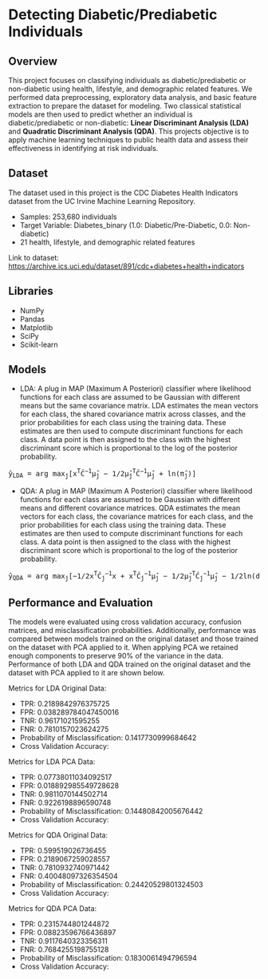 # Detecting Diabetic/Prediabetic Individuals 

## Overview 
This project focuses on classifying individuals as diabetic/prediabetic or non-diabetic using health, lifestyle, and demographic related features. We performed data preprocessing, exploratory data analysis, and basic feature extraction to prepare the dataset for modeling. Two classical statistical models are then used to predict whether an individual is diabetic/prediabetic or non-diabetic: **Linear Discriminant Analysis (LDA)** and **Quadratic Discriminant Analysis (QDA)**. This projects objective is to apply machine learning techniques to public health data and assess their effectiveness in identifying at risk individuals.

## Dataset 
The dataset used in this project is the CDC Diabetes Health Indicators dataset from the UC Irvine Machine Learning Repository. 
- Samples: 253,680 individuals
- Target Variable: Diabetes_binary (1.0: Diabetic/Pre-Diabetic, 0.0: Non-diabetic)
- 21 health, lifestyle, and demographic related features

Link to dataset: https://archive.ics.uci.edu/dataset/891/cdc+diabetes+health+indicators

## Libraries 
- NumPy
- Pandas
- Matplotlib
- SciPy
- Scikit-learn

## Models 
- LDA: A plug in MAP (Maximum A Posteriori) classifier where likelihood functions for each class are assumed to be Gaussian with different means but the same covariance matrix. LDA estimates the mean vectors for each class, the shared covariance matrix across classes, and the prior probabilities for each class using the training data. These estimates are then used to compute discriminant functions for each class. A data point is then assigned to the class with the highest discriminant score which is proportional to the log of the posterior probability.  

<pre>
ŷ<sub>LDA</sub> = arg max<sub>j</sub>[x<sup>T</sup>Ĉ<sup>−1</sup>μ̂<sub>j</sub> − 1/2μ̂<sub>j</sub><sup>T</sup>Ĉ<sup>−1</sup>μ̂<sub>j</sub> + ln(π̂<sub>j</sub>)]
</pre>

- QDA: A plug in MAP (Maximum A Posteriori) classifier where likelihood functions for each class are assumed to be Gaussian with different means and different covariance matrices. QDA estimates the mean vectors for each class, the covariance matrices for each class, and the prior probabilities for each class using the training data. These estimates are then used to compute discriminant functions for each class. A data point is then assigned to the class with the highest discriminant score which is proportional to the log of the posterior probability.  

<pre>
ŷ<sub>QDA</sub> = arg max<sub>j</sub>[−1/2x<sup>T</sup>Ĉ<sub>j</sub><sup>−1</sup>x + x<sup>T</sup>Ĉ<sub>j</sub><sup>−1</sup>μ̂<sub>j</sub> − 1/2μ̂<sub>j</sub><sup>T</sup>Ĉ<sub>j</sub><sup>−1</sup>μ̂<sub>j</sub> − 1/2ln(det(Ĉ<sub>j</sub>)) + ln(π̂<sub>j</sub>)]
</pre>

## Performance and Evaluation 
The models were evaluated using cross validation accuracy, confusion matrices, and misclassification probabilities. Additionally, performance was compared between models trained on the original dataset and those trained on the dataset with PCA applied to it. When applying PCA we retained enough components to preserve 90% of the variance in the data. Performance of both LDA and QDA trained on the original dataset and the dataset with PCA applied to it are shown below. 

Metrics for LDA Original Data:
- TPR: 0.2189842976375725
- FPR: 0.038289784047450016
- TNR: 0.96171021595255
- FNR: 0.7810157023624275
- Probability of Misclassification: 0.1417730999684642
- Cross Validation Accuracy: 

Metrics for LDA PCA Data:
- TPR: 0.07738011034092517
- FPR: 0.018892985549728628
- TNR: 0.9811070144502714
- FNR: 0.9226198896590748
- Probability of Misclassification: 0.14480842005676442
- Cross Validation Accuracy: 

Metrics for QDA Original Data:
- TPR: 0.599519026736455
- FPR: 0.2189067259028557
- TNR: 0.7810932740971442
- FNR: 0.40048097326354504
- Probability of Misclassification: 0.24420529801324503
- Cross Validation Accuracy: 

Metrics for QDA PCA Data:
- TPR: 0.2315744801244872
- FPR: 0.08823596766436897
- TNR: 0.9117640323356311
- FNR: 0.7684255198755128
- Probability of Misclassification: 0.1830061494796594
- Cross Validation Accuracy: 
